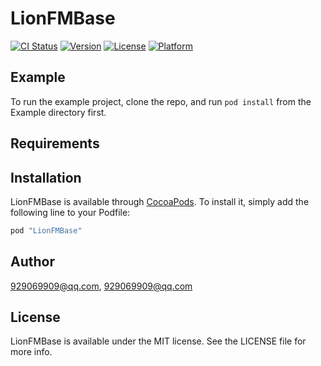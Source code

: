 # LionFMBase

[![CI Status](http://img.shields.io/travis/929069909@qq.com/LionFMBase.svg?style=flat)](https://travis-ci.org/929069909@qq.com/LionFMBase)
[![Version](https://img.shields.io/cocoapods/v/LionFMBase.svg?style=flat)](http://cocoapods.org/pods/LionFMBase)
[![License](https://img.shields.io/cocoapods/l/LionFMBase.svg?style=flat)](http://cocoapods.org/pods/LionFMBase)
[![Platform](https://img.shields.io/cocoapods/p/LionFMBase.svg?style=flat)](http://cocoapods.org/pods/LionFMBase)

## Example

To run the example project, clone the repo, and run `pod install` from the Example directory first.

## Requirements

## Installation

LionFMBase is available through [CocoaPods](http://cocoapods.org). To install
it, simply add the following line to your Podfile:

```ruby
pod "LionFMBase"
```

## Author

929069909@qq.com, 929069909@qq.com

## License

LionFMBase is available under the MIT license. See the LICENSE file for more info.
